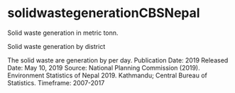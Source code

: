 # solidwastegenerationCBSNepal
Solid waste generation in metric tonn.


Solid waste generation by district

The solid waste are generation by per day.
Publication Date: 2019
Released Date: May 10, 2019
Source: National Planning Commission (2019). Environment Statistics of Nepal 2019. Kathmandu; Central Bureau of Statistics.
Timeframe: 2007-2017
